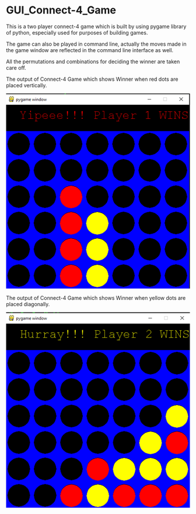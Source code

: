 # GUI_Connect-4_Game
This is a two player connect-4 game which is built by using pygame library of python, especially used for purposes of building games.

The game can also be played in command line, actually the moves made in the game window are reflected in the command line
interface as well.

All the permutations and combinations for deciding the winner are taken care off.

The output of Connect-4 Game which shows Winner when red dots are placed vertically.

![Image of Connect-4](https://github.com/Palash09/GUI_Connect-4_Game/blob/master/Red_Vertical_Example.png?style=centerme)


The output of Connect-4 Game which shows Winner when yellow dots are placed diagonally.

![Image of Connect-4](https://github.com/Palash09/GUI_Connect-4_Game/blob/master/Yellow_Diagonal_Example.png?style=centerme)




